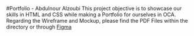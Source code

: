 #Portfolio - Abdulnour Alzoubi
This project objective is to showcase our skills in HTML and CSS while making a Portfolio for ourselves in OCA. Regarding the Wireframe and Mockup, please find the PDF Files within the directory or through [Figma](https://www.figma.com/design/nFTI7SgOvEwDCSvwccSFwf/OCA-Task-011-Portfolio)
